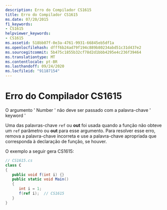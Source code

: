 ```yaml
---
description: Erro do Compilador CS1615
title: Erro do Compilador CS1615
ms.date: 07/20/2015
f1_keywords:
- CS1615
helpviewer_keywords:
- CS1615
ms.assetid: 518bb07f-0e3a-4761-9931-66845eb5df1a
ms.openlocfilehash: dfff6b24ad79f194c889b80234abd51c31d437e2
ms.sourcegitcommit: 5b475c1855b32cf78d2d1bbb4295e4c236f39464
ms.translationtype: MT
ms.contentlocale: pt-BR
ms.lasthandoff: 09/24/2020
ms.locfileid: "91187154"
---
```

# <a name="compiler-error-cs1615"></a>Erro do Compilador CS1615

O argumento ' Number ' não deve ser passado com a palavra-chave ' keyword '  
  
 Uma das palavras-chave `ref` ou **out** foi usada quando a função não obteve um `ref` parâmetro ou **out** para esse argumento. Para resolver esse erro, remova a palavra-chave incorreta e use a palavra-chave apropriada que corresponda à declaração de função, se houver.  
  
 O exemplo a seguir gera CS1615:  
  
```csharp  
// CS1615.cs  
class C  
{  
   public void f(int i) {}  
   public static void Main()  
   {  
      int i = 1;  
      f(ref i);  // CS1615  
   }  
}  
```

